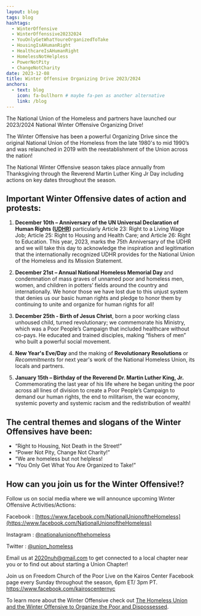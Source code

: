 ```yaml
---
layout: blog
tags: blog
hashtags:
  - WinterOffensive
  - WinterOffenssive20232024
  - YouOnlyGetWhatYoureOrganizedToTake
  - HousingIsAHumanRight
  - HealthcareIsAHumanRight
  - HomelessNotHelpless
  - PowerNotPity
  - ChangeNotCharity
date: 2023-12-08
title: Winter Offensive Organizing Drive 2023/2024
anchors:
  - text: blog
    icon: fa-bullhorn # maybe fa-pen as another alternative
    link: /blog
---
```


The National Union of the Homeless and partners have launched our
2023/2024 National Winter Offensive Organizing Drive!

The Winter Offensive has been a powerful Organizing Drive since the
original National Union of the Homeless from the late 1980's to mid
1990’s and was relaunched in 2019 with the reestablishment of the
Union across the nation!

The National Winter Offensive season takes place annually from
Thanksgiving through the Reverend Martin Luther King Jr Day including
actions on key dates throughout the season.

## Important Winter Offensive dates of action and protests:

1.  **December 10th – Anniversary of the UN Universal Declaration of
    Human Rights
    ([UDHR](https://www.un.org/en/about-us/universal-declaration-of-human-rights))**
    particularly Article 23: Right to a Living Wage Job; Article 25:
    Right to Housing and Health Care; and Article 26: Right to
    Education. This year, 2023, marks the 75th Anniversary of the UDHR
    and we will take this day to acknowledge the inspiration and
    legitimation that the internationally recognized UDHR provides for
    the National Union of the Homeless and its Mission Statement.

2.  **December 21st – Annual National Homeless Memorial Day** and
    condemnation of mass graves of unnamed poor and homeless men,
    women, and children in potters’ fields around the country and
    internationally. We honor those we have lost due to this unjust
    system that denies us our basic human rights and pledge to honor
    them by continuing to unite and organize for human rights for
    all!

3.  **December 25th - Birth of Jesus Christ**, born a poor working
    class unhoused child, turned revolutionary; we commemorate his
    Ministry, which was a Poor People’s Campaign that included
    healthcare without co-pays. He educated and trained disciples,
    making “fishers of men” who built a powerful social movement.

4.  **New Year's Eve/Day** and the making of **Revolutionary
    Resolutions** or *Recommitments* for next year's work of the
    National Homeless Union, its locals and partners.

5.  **January 15th – Birthday of the Reverend Dr. Martin Luther King,
    Jr.**  Commemorating the last year of his life where he began
    uniting the poor across all lines of division to create a Poor
    People’s Campaign to demand our human rights, the end to
    militarism, the war economy, systemic poverty and systemic racism
    and the redistribution of wealth!

## The central themes and slogans of the Winter Offensives have been:

- “Right to Housing, Not Death in the Street!”
- “Power Not Pity, Change Not Charity!”
- “We are homeless but not helpless!
- “You Only Get What You Are Organized to Take!”

## How can you join us for the Winter Offensive!?

Follow us on social media where we will announce upcoming Winter Offensive Activities/Actions:

Facebook
:   [https://www.facebook.com/NationalUnionoftheHomeless](https://www.facebook.com/NationalUnionoftheHomeless)

Instagram
:   [@nationalunionofthehomeless](https://www.instagram.com/nationalunionofthehomeless/)

Twitter
:   [@union_homeless](https://twitter.com/union_homeless)

Email us at [2020nuh@gmail.com](mailto://2020nuh@gmail.com) to get
connected to a local chapter near you or to find out about starting a
Union Chapter!

Join us on Freedom Church of the Poor Live on the Kairos Center
Facebook page every Sunday throughout the season, 6pm ET/ 3pm PT.
https://www.facebook.com/kairoscenternyc

To learn more about the Winter Offensive check out
[The Homeless Union and the Winter Offensive to Organize the Poor and Dispossessed](https://universityofthepoor.org/homeless-union-winter-offensive/).

